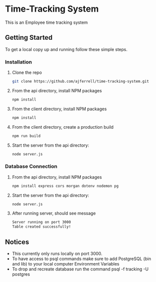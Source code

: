 # Time-Tracking System

This is an Employee time tracking system 

## Getting Started

To get a local copy up and running follow these simple steps.

### Installation

1. Clone the repo
   ```sh
   git clone https://github.com/ajferrell/time-tracking-system.git
   ```
2. From the api directory, install NPM packages
   ```sh
   npm install
   ```
3. From the client directory, install NPM packages
   ```sh
   npm install
   ```
4. From the client directory, create a production build
   ```sh
   npm run build
   ```
4. Start the server from the api directory:
   ```sh
   node server.js
   ```
### Database Connection
1. From the api directory, install NPM packages
   ```sh
   npm install express cors morgan dotenv nodemon pg
   ```
2. Start the server from the api directory:
   ```sh
   node server.js
   ```
3. After running server, should see message
   ```sh
   Server running on port 3000
   Table created successfully!
   ```
## Notices
- This currently only runs locally on port 3000.
- To have access to psql commands make sure to add PostgreSQL (bin and lib) to your local computer Environment Variables
- To drop and recreate database run the command psql -f tracking -U postgres

